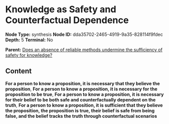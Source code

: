 # Knowledge as Safety and Counterfactual Dependence

**Node Type:** synthesis
**Node ID:** dda35702-2465-4919-9a35-828114f9fdec
**Depth:** 5
**Terminal:** No

**Parent:** [Does an absence of reliable methods undermine the sufficiency of safety for knowledge?](does-an-absence-of-reliable-methods-undermine-the-sufficiency-of-safety-for-knowledge-antithesis-5f3ee347-401b-409f-9001-9d07ca911319.md)

## Content

**For a person to know a proposition, it is necessary that they believe the proposition**, **For a person to know a proposition, it is necessary for the proposition to be true**, **For a person to know a proposition, it is necessary for their belief to be both safe and counterfactually dependent on the truth**, **For a person to know a proposition, it is sufficient that they believe the proposition, the proposition is true, their belief is safe from being false, and the belief tracks the truth through counterfactual scenarios**
